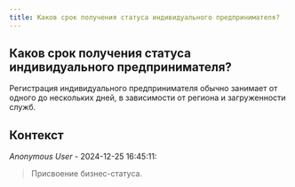 ```yaml
---
title: Каков срок получения статуса индивидуального предпринимателя?
---
```


## Каков срок получения статуса индивидуального предпринимателя?

Регистрация индивидуального предпринимателя обычно занимает от одного до нескольких дней, в зависимости от региона и загруженности служб.

## Контекст

_Anonymous User_ - 2024-12-25 16:45:11:

> Присвоение бизнес-статуса.
